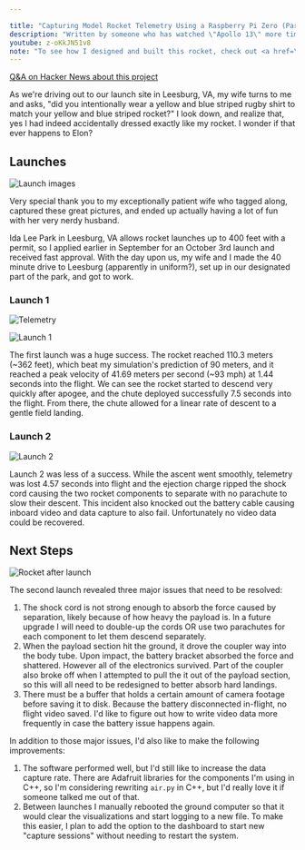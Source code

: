 ```yaml
---

title: "Capturing Model Rocket Telemetry Using a Raspberry Pi Zero (Part 2)"
description: "Written by someone who has watched \"Apollo 13\" more times than he'd like to admit."
youtube: z-oKkJN51v8
note: "To see how I designed and built this rocket, check out <a href=\"/2020/10/03/model-rocket-telemetry-part-1/\">Part 1</a>"
---
```


[Q&A on Hacker News about this project](https://news.ycombinator.com/item?id=24679435)

As we're driving out to our launch site in Leesburg, VA, my wife turns to me and asks, "did you intentionally wear a yellow and blue striped rugby shirt to match your yellow and blue striped rocket?" I look down, and realize that, yes I had indeed accidentally dressed exactly like my rocket. I wonder if that ever happens to Elon?

## Launches

![Launch images](/images/rocket/launch.jpg)

Very special thank you to my exceptionally patient wife who tagged along, captured these great pictures, and ended up actually having a lot of fun with her very nerdy husband.

Ida Lee Park in Leesburg, VA allows rocket launches up to 400 feet with a permit, so I applied earlier in September for an October 3rd launch and received fast approval. With the day upon us, my wife and I made the 40 minute drive to Leesburg (apparently in uniform?), set up in our designated part of the park, and got to work.

### Launch 1

![Telemetry](/images/rocket/telemetry.gif)

![Launch 1](/images/rocket/launch1.png)

The first launch was a huge success. The rocket reached 110.3 meters (~362 feet), which beat my simulation's prediction of 90 meters, and it reached a peak velocity of 41.69 meters per second (~93 mph) at 1.44 seconds into the flight. We can see the rocket started to descend very quickly after apogee, and the chute deployed successfully 7.5 seconds into the flight. From there, the chute allowed for a linear rate of descent to a gentle field landing.

### Launch 2

![Launch 2](/images/rocket/launch2.png)

Launch 2 was less of a success. While the ascent went smoothly, telemetry was lost 4.57 seconds into flight and the ejection charge ripped the shock cord causing the two rocket components to separate with no parachute to slow their descent. This incident also knocked out the battery cable causing inboard video and data capture to also fail. Unfortunately no video data could be recovered.

## Next Steps

![Rocket after launch](/images/rocket/recovery.jpg)

The second launch revealed three major issues that need to be resolved: 

1. The shock cord is not strong enough to absorb the force caused by separation, likely because of how heavy the payload is. In a future upgrade I will need to double-up the cords OR use two parachutes for each component to let them descend separately.
2. When the payload section hit the ground, it drove the coupler way into the body tube. Upon impact, the battery bracket absorbed the force and shattered. However all of the electronics survived. Part of the coupler also broke off when I attempted to pull the it out of the payload section, so this will all need to be redesigned to better absorb hard landings.
3. There must be a buffer that holds a certain amount of camera footage before saving it to disk. Because the battery disconnected in-flight, no flight video saved. I'd like to figure out how to write video data more frequently in case the battery issue happens again.

In addition to those major issues, I'd also like to make the following improvements:

1. The software performed well, but I'd still like to increase the data capture rate. There are Adafruit libraries for the components I'm using in C++, so I'm considering rewriting `air.py` in C++, but I'd really love it if someone talked me out of that.
2. Between launches I manually rebooted the ground computer so that it would clear the visualizations and start logging to a new file. To make this easier, I plan to add the option to the dashboard to start new "capture sessions" without needing to restart the system.
